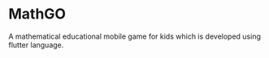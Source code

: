 # MathGO

A mathematical educational mobile game for kids which is developed using flutter language.

